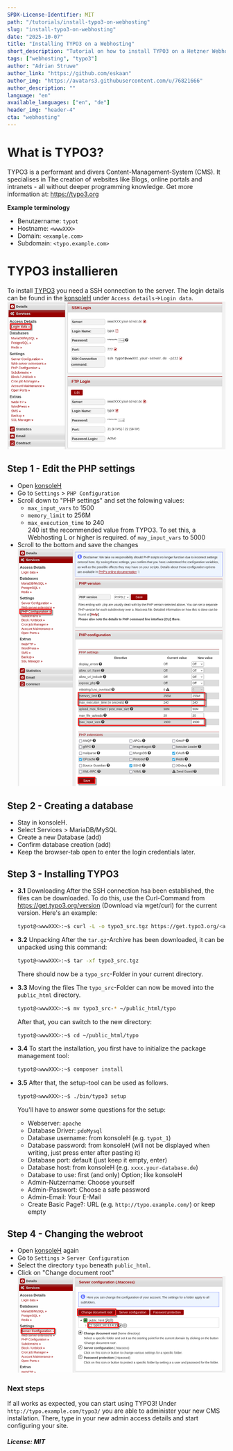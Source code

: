 ```yaml
---
SPDX-License-Identifier: MIT
path: "/tutorials/install-typo3-on-webhosting"
slug: "install-typo3-on-webhosting"
date: "2025-10-07"
title: "Installing TYPO3 on a Webhosting"
short_description: "Tutorial on how to install TYPO3 on a Hetzner Webhosting or Managed-Server."
tags: ["webhosting", "typo3"]
author: "Adrian Struwe"
author_link: "https://github.com/eskaan"
author_img: "https://avatars3.githubusercontent.com/u/76821666"
author_description: ""
language: "en"
available_languages: ["en", "de"]
header_img: "header-4"
cta: "webhosting"
---
```


# What is TYPO3?
TYPO3 is a performant and divers Content-Management-System (CMS). It specialises in The creation of websites like Blogs, online portals and intranets - all without deeper programming knowledge.
Get more information at: https://typo3.org 

**Example terminology**

* Benutzername: `typot`
* Hostname: `<wwwXXX>`
* Domain: `<example.com>`
* Subdomain: `<typo.example.com>`
    

# TYPO3 installieren

To install [TYPO3](https://typo3.org/) you need a SSH connection to the server. The login details can be found in the  [konsoleH](https://konsoleh.hetzner.com/) under `Access details`→`Login data`.
![](./images/01_konsoleH_login-data.en.png)

## Step 1 - Edit the PHP settings
* Open [konsoleH](https://konsoleh.hetzner.com/)
* Go to `Settings` > `PHP Configuration`
* Scroll down to "PHP settings" and set the folowing values:
  * `max_input_vars` to 1500
  * `memory_limit` to 256M
  * `max_execution_time` to 240<br>
    240 ist the recommended value from TYPO3. To set this, a Webhosting L or higher is required.
 of  `may_input_vars` to 5000
* Scroll to the bottom and save the changes
  ![](./images/03_konsoleH_php-settings.en.png)

## Step 2 - Creating a database
* Stay in konsoleH.
* Select Services > MariaDB/MySQL
* Create a new Database (add)
* Confirm database creation (add)
* Keep the browser-tab open to enter the login credentials later.


## Step 3 - Installing TYPO3
* **3.1** Downloading
  After the SSH connection hsa been established, the files can be downloaded. To do this, use the Curl-Command from https://get.typo3.org/version (Download via wget/curl) for the current version. Here's an example:
  ```bash
  typot@<wwwXXX>:~$ curl -L -o typo3_src.tgz https://get.typo3.org/<aktuelle version>
  ```
  
* **3.2** Unpacking
  After the `tar.gz`-Archive has been downloaded, it can be unpacked using this command:
  ```bash
  typot@<wwwXXX>:~$ tar -xf typo3_src.tgz
  ```
  There should now be a `typo_src`-Folder in your current directory.

* **3.3** Moving the files
  The `typo_src`-Folder can now be moved into the `public_html` directory.
  ```bash
  typot@<wwwXXX>:~$ mv typo3_src-* ~/public_html/typo
  ```
  After that, you can switch to the new directory:
  ```bash
  typot@<wwwXXX>:~$ cd ~/public_html/typo
  ```
    
* **3.4** To start the installation, you first have to initialize the package management tool:
  ```bash
  typot@<wwwXXX>:~$ composer install
  ```
    
* **3.5** After that, the setup-tool can be used as follows.
  ```bash
  typot@<wwwXXX>:~$ ./bin/typo3 setup
  ```
  You'll have to answer some questions for the setup:
  * Webserver: `apache`
  * Database Driver: `pdoMysql`
  * Database username: from konsoleH (e.g. `typot_1`)
  * Database password: from konsoleH (will not be displayed when writing, just press enter after pasting it)
  * Database port: default (just keep it empty, enter)
  * Database host: from konsoleH (e.g. `xxxx.your-database.de`)
  * Database to use: first (and only) Option; like konsoleH
  * Admin-Nutzername: Choose yourself
  * Admin-Passwort: Choose a safe password
  * Admin-Email: Your E-Mail
  * Create Basic Page?: URL (e.g. `http://typo.example.com/`) or keep empty

## Step 4 - Changing the webroot
* Open [konsoleH](https://konsoleh.hetzner.com/) again
* Go to `Settings` > `Server Configuration`
* Select the directory `typo` beneath `public_html`.
* Click on "Change document root"
  ![](./images/02_konsoleH_set-webroot.en.png)

### Next steps

If all works as expected, you can start using TYPO3! Under `http://typo.example.com/typo3/` you are able to administer your new CMS installation. There, type in your new admin access details and start configuring your site.

##### License: MIT

<!--

Contributor's Certificate of Origin

By making a contribution to this project, I certify that:

(a) The contribution was created in whole or in part by me and I have
    the right to submit it under the license indicated in the file; or

(b) The contribution is based upon previous work that, to the best of my
    knowledge, is covered under an appropriate license and I have the
    right under that license to submit that work with modifications,
    whether created in whole or in part by me, under the same license
    (unless I am permitted to submit under a different license), as
    indicated in the file; or

(c) The contribution was provided directly to me by some other person
    who certified (a), (b) or (c) and I have not modified it.

(d) I understand and agree that this project and the contribution are
    public and that a record of the contribution (including all personal
    information I submit with it, including my sign-off) is maintained
    indefinitely and may be redistributed consistent with this project
    or the license(s) involved.

Signed-off-by: Adrian Struwe <github@eskaan.de>

-->
